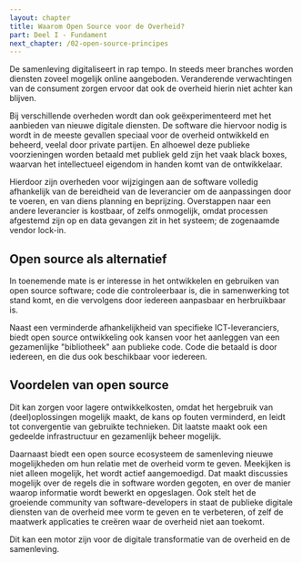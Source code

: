 ```yaml
---
layout: chapter
title: Waarom Open Source voor de Overheid?
part: Deel I - Fundament
next_chapter: /02-open-source-principes
---
```


De samenleving digitaliseert in rap tempo. In steeds meer branches worden diensten zoveel mogelijk online aangeboden. Veranderende verwachtingen van de consument zorgen ervoor dat ook de overheid hierin niet achter kan blijven.

Bij verschillende overheden wordt dan ook geëxperimenteerd met het aanbieden van nieuwe digitale diensten. De software die hiervoor nodig is wordt in de meeste gevallen speciaal voor de overheid ontwikkeld en beheerd, veelal door private partijen. En alhoewel deze publieke voorzieningen worden betaald met publiek geld zijn het vaak black boxes, waarvan het intellectueel eigendom in handen komt van de ontwikkelaar.

Hierdoor zijn overheden voor wijzigingen aan de software volledig afhankelijk van de bereidheid van de leverancier om de aanpassingen door te voeren, en van diens planning en beprijzing. Overstappen naar een andere leverancier is kostbaar, of zelfs onmogelijk, omdat processen afgestemd zijn op en data gevangen zit in het systeem; de zogenaamde vendor lock-in.

## Open source als alternatief

In toenemende mate is er interesse in het ontwikkelen en gebruiken van open source software; code die controleerbaar is, die in samenwerking tot stand komt, en die vervolgens door iedereen aanpasbaar en herbruikbaar is.

Naast een verminderde afhankelijkheid van specifieke ICT-leveranciers, biedt open source ontwikkeling ook kansen voor het aanleggen van een gezamenlijke "bibliotheek" aan publieke code. Code die betaald is door iedereen, en die dus ook beschikbaar voor iedereen.

## Voordelen van open source

Dit kan zorgen voor lagere ontwikkelkosten, omdat het hergebruik van (deel)oplossingen mogelijk maakt, de kans op fouten verminderd, en leidt tot convergentie van gebruikte technieken. Dit laatste maakt ook een gedeelde infrastructuur en gezamenlijk beheer mogelijk.

Daarnaast biedt een open source ecosysteem de samenleving nieuwe mogelijkheden om hun relatie met de overheid vorm te geven. Meekijken is niet alleen mogelijk, het wordt actief aangemoedigd. Dat maakt discussies mogelijk over de regels die in software worden gegoten, en over de manier waarop informatie wordt bewerkt en opgeslagen. Ook stelt het de groeiende community van software-developers in staat de publieke digitale diensten van de overheid mee vorm te geven en te verbeteren, of zelf de maatwerk applicaties te creëren waar de overheid niet aan toekomt.

Dit kan een motor zijn voor de digitale transformatie van de overheid en de samenleving.